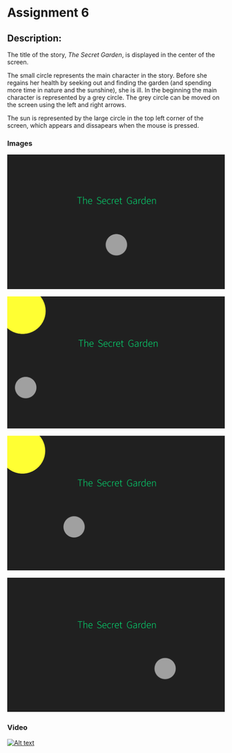 # Assignment 6

## Description:

The title of the story, *The Secret Garden*, is displayed in the center of the screen. 

The small circle represents the main character in the story. Before she regains her health by seeking out and finding the garden (and spending more time in nature and the sunshine), she is ill. In the beginning the main character is represented by a grey circle. The grey circle can be moved on the screen using the left and right arrows. 

The sun is represented by the large circle in the top left corner of the screen, which appears and dissapears when the mouse is pressed. 

### Images 

![img](Images/Project1.PNG)

![img](Images/Project2.PNG)

![img](Images/Project3.PNG)

![img](Images/Project4.PNG)

### Video

[![Alt text](https://img.youtube.com/vi/cvZ8vIRlb1Y/0.jpg)](https://www.youtube.com/watch?v=cvZ8vIRlb1Y)

